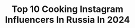 ---
title: Top 10 Cooking Instagram Influencers In Russia In 2024
description: >-
  Find top cooking Instagram influencers in Russia in 2024. Most popular hashtags: #foodstagram #cakeart #foodblog.
platform: Instagram
hits: 465
text_top: See the most popular Instagram accounts on inBeat.
text_bottom: Our database aggregates 465 Instagram influencers like this in Russia for you to contact.
profiles:
  - username: "vlad.hoshin"
    fullname: >-
      Vlad Hoshin
    bio: >-
      2001 🇰🇷 ⠀ offer@peaches.studio BRIGADEIRO 🇧🇷COOKING VIDEO ⬇️⬇️
    location: "Russia"
    followers: 1642140
    engagement: 376
    commentsToLikes: 0.006011
    id: ck8wf8a66fauy0j781nv316w6
    verified: false
    hashtags: ""
  - username: "yulia_mironova_official"
    fullname: >-
      Юлия Миронова
    bio: >-
      LIFE | BUSINESS | COOKING ⠀ Руководитель школы английского языка @capital_school_edu Шеф вкусных завтраков 🧇 Кинокритик 🎥 ⠀ PR @yulia_mama3x_pr
    location: "Russia"
    followers: 2274184
    engagement: 35
    commentsToLikes: 0.005829
    id: ck6tlvdg46pck0j71sm1m7xqv
    verified: false
    hashtags: ""
  - username: "la_torte"
    fullname: >-
      YULIA IVANOVA, Moscow
    bio: >-
      ❤️Серебряный призер Чемпионата России по кондитерскому искусству ❤️Амбассадор Delonghi, CookingChef Акция👇🏻🚀 ⬇️⬇️⬇️
    location: "Russia"
    followers: 84457
    engagement: 342
    commentsToLikes: 0.046967
    id: ck55miy3942c80i11sj3sosi5
    verified: false
    hashtags: "#birthday, #yummy, #party, #pastrypassion"
  - username: "letfinn"
    fullname: >-
      ANDREW ABROSIMOV
    bio: >-
      the guy who creates art from saint p. I photograph, cooking, movie, workouts @rij_me Contact me: oneandrewcoop@gmail.com последнее:
    location: "Russia"
    followers: 10673
    engagement: 320
    commentsToLikes: 0.010626
    id: ck5c1cppwuwq80i112qst7ee4
    verified: false
    hashtags: ""
  - username: "oldfashionedbaker"
    fullname: >-
      
    bio: >-
      Простая домашняя выпечка на каждый день. Санкт-Петербург / Home cooking everyday Saint Petersburg, Russia 🍞🍰
    location: "Russia"
    followers: 4859
    engagement: 1852
    commentsToLikes: 0.310425
    id: ck13bqcdrwo680i19ru4lyt55
    verified: false
    hashtags: "#ilovepie, #artbread, #pie, #piecrustdesigns"
  - username: "zaika_rublevka"
    fullname: >-
      🥇РЕСТОРАТОР | CHEF 👩🏼‍🍳
    bio: >-
      Работаю в ресторанном бизнесе 15лет ⠀ Провожу кулинарные курсы каждую неделю🍽 Обучаю как новичков, так и профи 🥑 @amor_cooking_school
    location: "Russia"
    followers: 154397
    engagement: 183
    commentsToLikes: 0.179963
    id: ck6u3z3jv0q450j719dyurpk1
    verified: false
    hashtags: ""
  - username: "vsevsad"
    fullname: >-
      Sasha Demyanenko
    bio: >-
      друзья, на кулинарные вопросы отвечу под видео и постами, а не в директе!😘 мой кулинарный ютуб-канал ➡️ CookingTime мой влоговый ютуб-канал ➡️ Vsevsad
    location: "Russia"
    followers: 61154
    engagement: 564
    commentsToLikes: 0.025111
    id: ck14iitlefmc30i19axnect4a
    verified: false
    hashtags: "#torontofoodie, #torontofoodblog, #toronto, #cookstagram"
  - username: "mild_n"
    fullname: >-
      Татьяна Назарук
    bio: >-
      🔪 Автор сайта VkusnyBlog.ru 🔪 Бренд-шеф Favorit Catering 🔪 Ambassador Kenwood Cooking Chef 🇧🇾 🔪 Ambassador Big Green Egg 🇧🇾 Минск, Беларусь 🇧🇾
    location: "Russia"
    followers: 10790
    engagement: 814
    commentsToLikes: 0.045736
    id: ck5cheypnqn6r0i11l2d8bbit
    verified: false
    hashtags: "#food, #recipes, #dinner, #vkusnyblog"
  - username: "cooking_with_m_"
    fullname: >-
      💙𝑀𝒶𝓇𝒾💙
    bio: >-
      🍬Меня зовут Марианна 🍬Заходи в STORIES,там🔥 🍬Сотр-во 📩 @pr.cooking_with_m_ 🍬Мой магазин посуды👉@_la.maison.blanche._
    location: "Russia"
    followers: 243482
    engagement: 248
    commentsToLikes: 0.024003
    id: ck6tsld2w5f8f0j71lkqvf2bz
    verified: false
    hashtags: "#teos"
  - username: "yanychka07"
    fullname: >-
      My personal beauty blog💄❤
    bio: >-
      𝘠𝘈𝘕𝘈, расскажу о том,что нравится🍭 Красиво о ароматах 🎀 Обожаю готовить 🍰 𝘊𝘰𝘰𝘱𝘦𝘳𝘢𝘵𝘪𝘰𝘯➜𝘺𝘢𝘯𝘺𝘤𝘩𝘬𝘢07@𝘺𝘢𝘯𝘥𝘦𝘹.𝘳𝘶 My cooking blog🧁 @prosto_and_bistro ➡️
    location: "Russia"
    followers: 100061
    engagement: 104
    commentsToLikes: 0.056717
    id: ck5c9sypuc29e0i11ofryiqvu
    verified: false
    hashtags: "#faberlicinfluencer, #jolsecosmetic, #faberlic, #jolse"
---